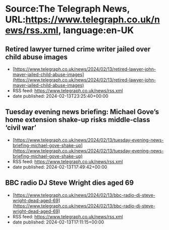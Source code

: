 # Source:The Telegraph News, URL:https://www.telegraph.co.uk/news/rss.xml, language:en-UK

## Retired lawyer turned crime writer jailed over child abuse images
 - [https://www.telegraph.co.uk/news/2024/02/13/retired-lawyer-john-mayer-jailed-child-abuse-images](https://www.telegraph.co.uk/news/2024/02/13/retired-lawyer-john-mayer-jailed-child-abuse-images)
 - RSS feed: https://www.telegraph.co.uk/news/rss.xml
 - date published: 2024-02-13T23:25:40+00:00



## Tuesday evening news briefing: Michael Gove’s home extension shake-up risks middle-class ‘civil war’
 - [https://www.telegraph.co.uk/news/2024/02/13/tuesday-evening-news-briefing-michael-gove-shake-up](https://www.telegraph.co.uk/news/2024/02/13/tuesday-evening-news-briefing-michael-gove-shake-up)
 - RSS feed: https://www.telegraph.co.uk/news/rss.xml
 - date published: 2024-02-13T17:49:42+00:00



## BBC radio DJ Steve Wright dies aged 69
 - [https://www.telegraph.co.uk/news/2024/02/13/bbc-radio-dj-steve-wright-dead-aged-69](https://www.telegraph.co.uk/news/2024/02/13/bbc-radio-dj-steve-wright-dead-aged-69)
 - RSS feed: https://www.telegraph.co.uk/news/rss.xml
 - date published: 2024-02-13T17:11:15+00:00



